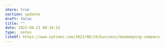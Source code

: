 ```yaml
---
share: true
section: updates
draft: false
title: ""
date: 2023-08-21 08:16:13
type: _notes
likeOf: https://www.nytimes.com/2023/08/19/business/beekeeping-companies-colony-collapse.html
---
```



